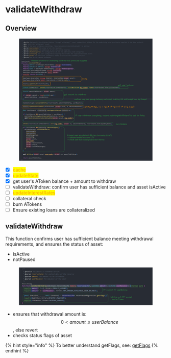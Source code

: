 # validateWithdraw

## Overview

<figure><img src="../../.gitbook/assets/image (50).png" alt=""><figcaption></figcaption></figure>

* [x] <mark style="color:orange;">cache</mark>
* [x] <mark style="color:orange;">updateState</mark>
* [x] get user's AToken balance + amount to withdraw
* [ ] validateWithdraw: confirm user has sufficient balance and asset isActive
* [ ] <mark style="color:orange;">updateInterestRates</mark>
* [ ] collateral check
* [ ] burn ATokens
* [ ] Ensure existing loans are collateralized

## validateWithdraw

This function confirms user has sufficient balance meeting withdrawal requirements, and ensures the status of asset:

* isActive
* notPaused

<figure><img src="../../.gitbook/assets/image (32).png" alt=""><figcaption></figcaption></figure>

* ensures that withdrawal amount is: $$0 < amount \leq userBalance$$, else revert
* checks status flags of asset

{% hint style="info" %}
To better understand getFlags, see: [getFlags](../common-functions/getflags/)
{% endhint %}
